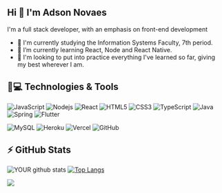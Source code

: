 ## Hi 👋 I'm Adson Novaes

I'm a full stack developer, with an emphasis on front-end development
- 🔭 I'm currently studying the Information Systems Faculty, 7th period.
- 🌱 I’m currently learning React, Node and React Native.
- 🤝 I'm looking to put into practice everything I've learned so far, giving my best wherever I am. 

## 🚀💻 Technologies & Tools

![JavaScript](https://img.shields.io/badge/-JavaScript-black?style=flat-square&logo=javascript)
![Nodejs](https://img.shields.io/badge/-Nodejs-black?style=flat-square&logo=Node.js)
![React](https://img.shields.io/badge/-React-black?style=flat-square&logo=react)
![HTML5](https://img.shields.io/badge/-HTML5-E34F26?style=flat-square&logo=html5&logoColor=white)
![CSS3](https://img.shields.io/badge/-CSS3-1572B6?style=flat-square&logo=css3)
![TypeScript](https://img.shields.io/badge/-TypeScript-fafafa?style=flat-square&logo=typescript)
![Java](https://img.shields.io/badge/-Java-black?style=flat-square&logo=java)
![Spring](https://img.shields.io/badge/-Spring-fafafa?style=flat-square&logo=Spring)
![Flutter](https://img.shields.io/badge/-Flutter-blue?style=flat-square&logo=Flutter)

![MySQL](https://img.shields.io/badge/-MySQL-black?style=flat-square&logo=mysql)
![Heroku](https://img.shields.io/badge/-Heroku-430098?style=flat-square&logo=heroku)
![Vercel](https://img.shields.io/badge/-Vercel-black?style=flat-square&logo=vercel)
![GitHub](https://img.shields.io/badge/-GitHub-181717?style=flat-square&logo=github)

## ⚡ GitHub Stats

![YOUR github stats](https://github-readme-stats.vercel.app/api?username=adsonnovaes) 
[![Top Langs](https://github-readme-stats.vercel.app/api/top-langs/?username=adsonnovaes&layout=compact)](https://github.com/anuraghazra/github-readme-stats)


[<img src = "https://img.shields.io/badge/instagram-%23E4405F.svg?&style=for-the-badge&logo=instagram&logoColor=white">](https://www.instagram.com/adson_novaes/) 
